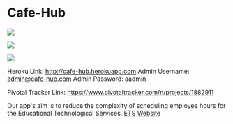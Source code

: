 # Cafe-Hub
<a href="https://travis-ci.org/IsaacZhang1/Cafe-Hub"><img src="https://travis-ci.org/IsaacZhang1/Cafe-Hub.svg?branch=master"/> </a>

<a href="https://codeclimate.com/github/IsaacZhang1/Cafe-Hub"><img src="https://codeclimate.com/github/IsaacZhang1/Cafe-Hub/badges/gpa.svg" /></a>

<a href="https://codeclimate.com/github/IsaacZhang1/Cafe-Hub/coverage"><img src="https://codeclimate.com/github/IsaacZhang1/Cafe-Hub/badges/coverage.svg" /></a>

Heroku Link: http://cafe-hub.herokuapp.com
Admin Username: admin@cafe-hub.com
Admin Password: aadmin

Pivotal Tracker Link: https://www.pivotaltracker.com/n/projects/1882911

Our app's aim is to reduce the complexity of scheduling employee hours for the Educational Technological Services. 
<a href="https://www.ets.berkeley.edu/"> ETS Website </a>
